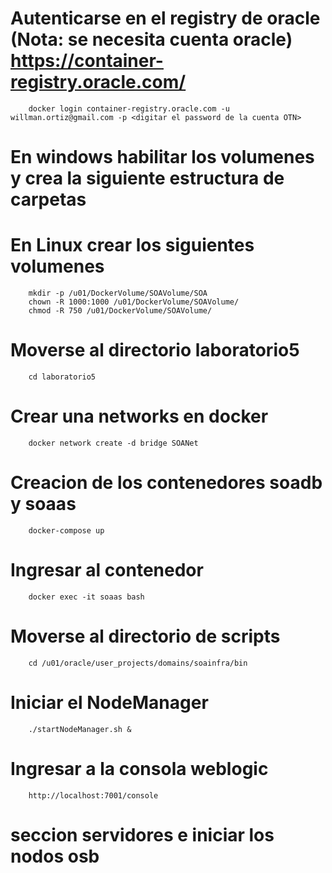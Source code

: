 # Autenticarse en el registry de oracle (Nota: se necesita cuenta oracle) https://container-registry.oracle.com/

```
    docker login container-registry.oracle.com -u willman.ortiz@gmail.com -p <digitar el password de la cuenta OTN>
```

# En windows habilitar los volumenes y crea la siguiente estructura de carpetas

# En Linux crear los siguientes volumenes

```
    mkdir -p /u01/DockerVolume/SOAVolume/SOA
    chown -R 1000:1000 /u01/DockerVolume/SOAVolume/
    chmod -R 750 /u01/DockerVolume/SOAVolume/
```

# Moverse al directorio laboratorio5

```
    cd laboratorio5
```

# Crear una networks en docker

```
    docker network create -d bridge SOANet
```

# Creacion de los contenedores soadb y soaas

```
    docker-compose up
```

# Ingresar al contenedor

```
    docker exec -it soaas bash
```

# Moverse al directorio de scripts

```
    cd /u01/oracle/user_projects/domains/soainfra/bin
```

# Iniciar el NodeManager

```
    ./startNodeManager.sh &
```

# Ingresar a la consola weblogic

```
    http://localhost:7001/console
```

# seccion servidores e iniciar los nodos osb

